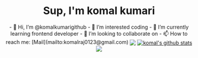 
<center><h1 align="center">Sup, I'm komal kumari</h1>
- 👋 Hi, I’m @komalkumarigithub 
- 👀 I’m interested coding 
- 🌱 I’m currently learning frontend developer 
- 💞️ I’m looking to collaborate on  
- 📫 How to reach me: [Mail](mailto:komalraj0123@gmail.com)  
  
<img align="center" src="https://github-profile-trophy.vercel.app/?username=komalkumarigithub&margin-w=15&column=7&row=8" />
<a href="https://github.com/komalkumarigithub">
  <img align="center" src="https://github-readme-stats.vercel.app/api?username=komalkumarigithub&show_icons=true&include_all_commits=true&theme=material-palenight" alt="komal's github stats" />
</a>
<a href="https://github.com/komalkumarigithub">
  <img align="center" src="https://github-readme-stats.vercel.app/api/top-langs/?username=komalkumarigithub&layout=compact&theme=material-palenight" />
</a>
<!---
komalkumarigithub/komalkumarigithub is a ✨ special ✨ repository because its `README.md` (this file) appears on your GitHub profile.
You can click the Preview link to take a look at your changes.
--->

